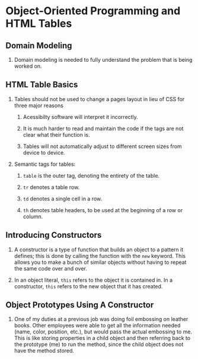# Object-Oriented Programming and HTML Tables

## Domain Modeling

1. Domain modeling is needed to fully understand the problem that is being worked on.

## HTML Table Basics

1. Tables should not be used to change a pages layout in lieu of CSS for three major reasons

    1. Acessibilty software will interpret it incorrectly.

    2. It is much harder to read and maintain the code if the tags are not clear what their function is.

    3. Tables will not automatically adjust to different screen sizes from device to device.

2. Semantic tags for tables:

    1. `table` is the outer tag, denoting the entirety of the table.

    2. `tr` denotes a table row.

    3. `td` denotes a single cell in a row.

    4. `th` denotes table headers, to be used at the beginning of a row or column.

## Introducing Constructors

1. A constructor is a type of function that builds an object to a pattern it defines; this is done by calling the function with the `new` keyword. This allows you to make a bunch of similar objects without having to repeat the same code over and over.

2. In an object literal, `this` refers to the object it is contained in. In a constructor, `this` refers to the new object that it has created.

## Object Prototypes Using A Constructor

1. One of my duties at a previous job was doing foil embossing on leather books. Other employees were able to get all the information needed (name, color, position, etc.), but would pass the actual embossing to me. This is like storing properties in a child object and then referring back to the prototype (me) to run the method, since the child object does not have the method stored.

